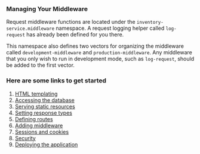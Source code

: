 

### Managing Your Middleware

Request middleware functions are located under the `inventory-service.middleware` namespace.
A request logging helper called `log-request` has already been defined for you there.

This namespace also defines two vectors for organizing the middleware called `development-middleware` and `production-middleware`.
Any middleware that you only wish to run in development mode, such as `log-request`, should be added to the first vector.

### Here are some links to get started

1. [HTML templating](http://www.luminusweb.net/docs/html_templating.md)
2. [Accessing the database](http://www.luminusweb.net/docs/database.md)
3. [Serving static resources](http://www.luminusweb.net/docs/static_resources.md)
4. [Setting response types](http://www.luminusweb.net/docs/responses.md)
5. [Defining routes](http://www.luminusweb.net/docs/routes.md)
6. [Adding middleware](http://www.luminusweb.net/docs/middleware.md)
7. [Sessions and cookies](http://www.luminusweb.net/docs/sessions_cookies.md)
8. [Security](http://www.luminusweb.net/docs/security.md)
9. [Deploying the application](http://www.luminusweb.net/docs/deployment.md)

